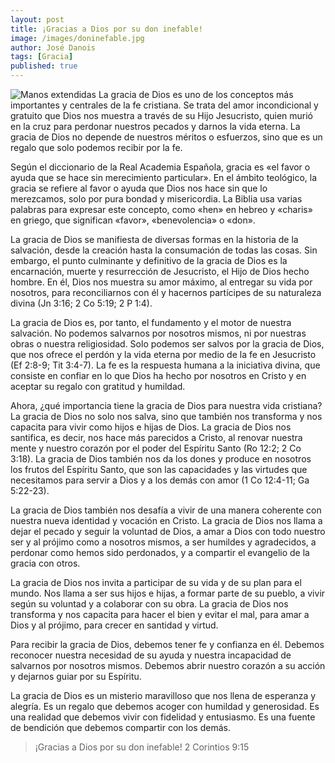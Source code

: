 ```yaml
---
layout: post
title: ¡Gracias a Dios por su don inefable!
image: /images/doninefable.jpg
author: José Danois
tags: [Gracia]
published: true
---
```


![Manos extendidas](/images/doninefable.jpg)
La gracia de Dios es uno de los conceptos más importantes y centrales de la fe cristiana. Se trata del amor incondicional y gratuito que Dios nos muestra a través de su Hijo Jesucristo, quien murió en la cruz para perdonar nuestros pecados y darnos la vida eterna. La gracia de Dios no depende de nuestros méritos o esfuerzos, sino que es un regalo que solo podemos recibir por la fe.

Según el diccionario de la Real Academia Española, gracia es «el favor o ayuda que se hace sin merecimiento particular». En el ámbito teológico, la gracia se refiere al favor o ayuda que Dios nos hace sin que lo merezcamos, solo por pura bondad y misericordia. La Biblia usa varias palabras para expresar este concepto, como «hen» en hebreo y «charis» en griego, que significan «favor», «benevolencia» o «don».

La gracia de Dios se manifiesta de diversas formas en la historia de la salvación, desde la creación hasta la consumación de todas las cosas. Sin embargo, el punto culminante y definitivo de la gracia de Dios es la encarnación, muerte y resurrección de Jesucristo, el Hijo de Dios hecho hombre. En él, Dios nos muestra su amor máximo, al entregar su vida por nosotros, para reconciliarnos con él y hacernos partícipes de su naturaleza divina (Jn 3:16; 2 Co 5:19; 2 P 1:4).

La gracia de Dios es, por tanto, el fundamento y el motor de nuestra salvación. No podemos salvarnos por nosotros mismos, ni por nuestras obras o nuestra religiosidad. Solo podemos ser salvos por la gracia de Dios, que nos ofrece el perdón y la vida eterna por medio de la fe en Jesucristo (Ef 2:8-9; Tit 3:4-7). La fe es la respuesta humana a la iniciativa divina, que consiste en confiar en lo que Dios ha hecho por nosotros en Cristo y en aceptar su regalo con gratitud y humildad.

Ahora, ¿qué importancia tiene la gracia de Dios para nuestra vida cristiana? La gracia de Dios no solo nos salva, sino que también nos transforma y nos capacita para vivir como hijos e hijas de Dios. La gracia de Dios nos santifica, es decir, nos hace más parecidos a Cristo, al renovar nuestra mente y nuestro corazón por el poder del Espíritu Santo (Ro 12:2; 2 Co 3:18). La gracia de Dios también nos da los dones y produce en nosotros los frutos del Espíritu Santo, que son las capacidades y las virtudes que necesitamos para servir a Dios y a los demás con amor (1 Co 12:4-11; Ga 5:22-23).

La gracia de Dios también nos desafía a vivir de una manera coherente con nuestra nueva identidad y vocación en Cristo. La gracia de Dios nos llama a dejar el pecado y seguir la voluntad de Dios, a amar a Dios con todo nuestro ser y al prójimo como a nosotros mismos, a ser humildes y agradecidos, a perdonar como hemos sido perdonados, y a compartir el evangelio de la gracia con otros.

La gracia de Dios nos invita a participar de su vida y de su plan para el mundo. Nos llama a ser sus hijos e hijas, a formar parte de su pueblo, a vivir según su voluntad y a colaborar con su obra. La gracia de Dios nos transforma y nos capacita para hacer el bien y evitar el mal, para amar a Dios y al prójimo, para crecer en santidad y virtud.

Para recibir la gracia de Dios, debemos tener fe y confianza en él. Debemos reconocer nuestra necesidad de su ayuda y nuestra incapacidad de salvarnos por nosotros mismos. Debemos abrir nuestro corazón a su acción y dejarnos guiar por su Espíritu.

La gracia de Dios es un misterio maravilloso que nos llena de esperanza y alegría. Es un regalo que debemos acoger con humildad y generosidad. Es una realidad que debemos vivir con fidelidad y entusiasmo. Es una fuente de bendición que debemos compartir con los demás.

> ¡Gracias a Dios por su don inefable! 2 Corintios 9:15


<!--stackedit_data:
eyJoaXN0b3J5IjpbNDI0OTkyMjg0XX0=
-->